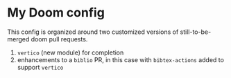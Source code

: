 # My Doom config

This config is organized around two customized versions of still-to-be-merged doom pull requests.

1. `vertico` (new module) for completion 
2. enhancements to a `biblio` PR, in this case with `bibtex-actions` added to support `vertico`

